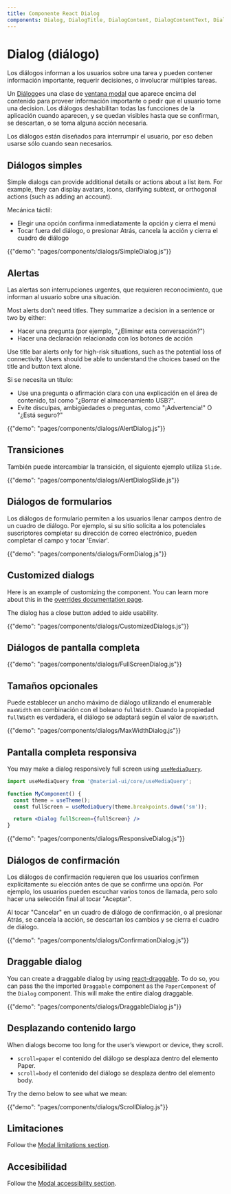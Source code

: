 ```yaml
---
title: Componente React Dialog
components: Dialog, DialogTitle, DialogContent, DialogContentText, DialogActions, Slide
---
```


# Dialog (diálogo)

<p class="description">Los diálogos informan a los usuarios sobre una tarea y pueden contener información importante, requerir decisiones, o involucrar múltiples tareas.</p>

Un [Diálogo](https://material.io/design/components/dialogs.html)es una clase de [ventana modal](/components/modal/) que aparece encima del contenido para proveer información importante o pedir que el usuario tome una decision. Los diálogos deshabilitan todas las funcciones de la aplicación cuando aparecen, y se quedan visibles hasta que se confirman, se descartan, o se toma alguna acción necesaria.

Los diálogos están diseñados para interrumpir el usuario, por eso deben usarse sólo cuando sean necesarios.

## Diálogos simples

Simple dialogs can provide additional details or actions about a list item. For example, they can display avatars, icons, clarifying subtext, or orthogonal actions (such as adding an account).

Mecánica táctil:

- Elegir una opción confirma inmediatamente la opción y cierra el menú
- Tocar fuera del diálogo, o presionar Atrás, cancela la acción y cierra el cuadro de diálogo

{{"demo": "pages/components/dialogs/SimpleDialog.js"}}

## Alertas

Las alertas son interrupciones urgentes, que requieren reconocimiento, que informan al usuario sobre una situación.

Most alerts don't need titles. They summarize a decision in a sentence or two by either:

- Hacer una pregunta (por ejemplo, "¿Eliminar esta conversación?")
- Hacer una declaración relacionada con los botones de acción

Use title bar alerts only for high-risk situations, such as the potential loss of connectivity. Users should be able to understand the choices based on the title and button text alone.

Si se necesita un título:

- Use una pregunta o afirmación clara con una explicación en el área de contenido, tal como "¿Borrar el almacenamiento USB?".
- Evite disculpas, ambigüedades o preguntas, como "¡Advertencia!" O "¿Está seguro?"

{{"demo": "pages/components/dialogs/AlertDialog.js"}}

## Transiciones

También puede intercambiar la transición, el siguiente ejemplo utiliza `Slide`.

{{"demo": "pages/components/dialogs/AlertDialogSlide.js"}}

## Diálogos de formularios

Los diálogos de formulario permiten a los usuarios llenar campos dentro de un cuadro de diálogo. Por ejemplo, si su sitio solicita a los potenciales suscriptores completar su dirección de correo electrónico, pueden completar el campo y tocar 'Enviar'.

{{"demo": "pages/components/dialogs/FormDialog.js"}}

## Customized dialogs

Here is an example of customizing the component. You can learn more about this in the [overrides documentation page](/customization/components/).

The dialog has a close button added to aide usability.

{{"demo": "pages/components/dialogs/CustomizedDialogs.js"}}

## Diálogos de pantalla completa

{{"demo": "pages/components/dialogs/FullScreenDialog.js"}}

## Tamaños opcionales

Puede establecer un ancho máximo de diálogo utilizando el enumerable `maxWidth` en combinación con el boleano `fullWidth`. Cuando la propiedad `fullWidth` es verdadera, el diálogo se adaptará según el valor de `maxWidth`.

{{"demo": "pages/components/dialogs/MaxWidthDialog.js"}}

## Pantalla completa responsiva

You may make a dialog responsively full screen using [`useMediaQuery`](/components/use-media-query/#usemediaquery).

```jsx
import useMediaQuery from '@material-ui/core/useMediaQuery';

function MyComponent() {
  const theme = useTheme();
  const fullScreen = useMediaQuery(theme.breakpoints.down('sm'));

  return <Dialog fullScreen={fullScreen} />
}
```

{{"demo": "pages/components/dialogs/ResponsiveDialog.js"}}

## Diálogos de confirmación

Los diálogos de confirmación requieren que los usuarios confirmen explícitamente su elección antes de que se confirme una opción. Por ejemplo, los usuarios pueden escuchar varios tonos de llamada, pero solo hacer una selección final al tocar "Aceptar".

Al tocar "Cancelar" en un cuadro de diálogo de confirmación, o al presionar Atrás, se cancela la acción, se descartan los cambios y se cierra el cuadro de diálogo.

{{"demo": "pages/components/dialogs/ConfirmationDialog.js"}}

## Draggable dialog

You can create a draggable dialog by using [react-draggable](https://github.com/mzabriskie/react-draggable). To do so, you can pass the the imported `Draggable` component as the `PaperComponent` of the `Dialog` component. This will make the entire dialog draggable.

{{"demo": "pages/components/dialogs/DraggableDialog.js"}}

## Desplazando contenido largo

When dialogs become too long for the user’s viewport or device, they scroll.

- `scroll=paper` el contenido del diálogo se desplaza dentro del elemento Paper.
- `scroll=body` el contenido del diálogo se desplaza dentro del elemento body.

Try the demo below to see what we mean:

{{"demo": "pages/components/dialogs/ScrollDialog.js"}}

## Limitaciones

Follow the [Modal limitations section](/components/modal/#limitations).

## Accesibilidad

Follow the [Modal accessibility section](/components/modal/#accessibility).